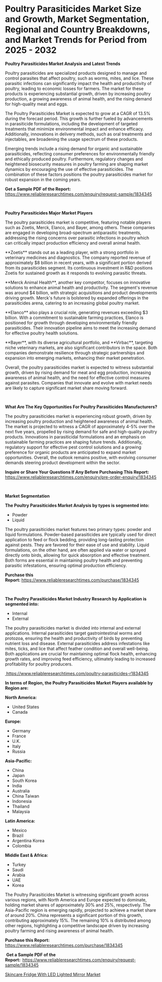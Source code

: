 <p><h1>Poultry Parasiticides Market Size and Growth, Market Segmentation, Regional and Country Breakdowns, and Market Trends for Period from 2025 -  2032</h1></p><p><strong>Poultry Parasiticides Market Analysis and Latest Trends</strong></p>
<p><p>Poultry parasiticides are specialized products designed to manage and control parasites that affect poultry, such as worms, mites, and lice. These parasitic infections can significantly impact the health and productivity of poultry, leading to economic losses for farmers. The market for these products is experiencing substantial growth, driven by increasing poultry production, a growing awareness of animal health, and the rising demand for high-quality meat and eggs.</p><p>The Poultry Parasiticides Market is expected to grow at a CAGR of 13.5% during the forecast period. This growth is further fueled by advancements in parasiticide formulations, including the development of targeted treatments that minimize environmental impact and enhance efficacy. Additionally, innovations in delivery methods, such as oral treatments and injectables, are broadening the usage spectrum of these products.</p><p>Emerging trends include a rising demand for organic and sustainable parasiticides, reflecting consumer preferences for environmentally friendly and ethically produced poultry. Furthermore, regulatory changes and heightened biosecurity measures in poultry farming are shaping market dynamics by encouraging the use of effective parasiticides. The combination of these factors positions the poultry parasiticides market for robust expansion in the coming years.</p></p>
<p><strong>Get a Sample PDF of the Report:&nbsp;</strong> <a href="https://www.reliableresearchtimes.com/enquiry/request-sample/1834345?utm_campaign=2229&utm_medium=2&utm_source=Github&utm_content=ia&utm_term=09022025&utm_id=poultry-parasiticides">https://www.reliableresearchtimes.com/enquiry/request-sample/1834345</a></p>
<p>&nbsp;</p>
<p><strong>Poultry Parasiticides Major Market Players</strong></p>
<p><p>The poultry parasiticides market is competitive, featuring notable players such as Zoetis, Merck, Elanco, and Bayer, among others. These companies are engaged in developing broad-spectrum antiparasitic treatments, addressing the rising concerns over parasitic infections in poultry which can critically impact production efficiency and overall animal health.</p><p>**Zoetis** stands out as a leading player, with a strong portfolio in veterinary medicines and diagnostics. The company reported revenue of approximately $8 billion in recent years, with a significant portion derived from its parasiticides segment. Its continuous investment in R&D positions Zoetis for sustained growth as it responds to evolving parasitic threats.</p><p>**Merck Animal Health**, another key competitor, focuses on innovative solutions to enhance animal health and productivity. The segment's revenue was around $4 billion, with strategic acquisitions and product developments driving growth. Merck's future is bolstered by expanded offerings in the parasiticides arena, catering to an increasing global poultry market.</p><p>**Elanco** also plays a crucial role, generating revenues exceeding $3 billion. With a commitment to sustainable farming practices, Elanco is positioned for growth through developing environmentally friendly parasiticides. Their innovation pipeline aims to meet the increasing demand for effective poultry health solutions.</p><p>**Bayer**, with its diverse agricultural portfolio, and **Virbac**, targeting niche veterinary markets, are also significant contributors in the space. Both companies demonstrate resilience through strategic partnerships and expansion into emerging markets, enhancing their market penetration.</p><p>Overall, the poultry parasiticides market is expected to witness substantial growth, driven by rising demand for meat and egg production, increasing awareness of animal health, and the need for effective control measures against parasites. Companies that innovate and evolve with market needs are likely to capture significant market share moving forward.</p></p>
<p>&nbsp;</p>
<p><strong>What Are The Key Opportunities For Poultry Parasiticides Manufacturers?</strong></p>
<p><p>The poultry parasiticides market is experiencing robust growth, driven by increasing poultry production and heightened awareness of animal health. The market is projected to witness a CAGR of approximately 4-5% over the next five years, propelled by rising demand for safe and high-quality poultry products. Innovations in parasiticidal formulations and an emphasis on sustainable farming practices are shaping future trends. Additionally, regulatory support for effective pest control solutions and a growing preference for organic products are anticipated to expand market opportunities. Overall, the outlook remains positive, with evolving consumer demands steering product development within the sector.</p></p>
<p><strong>Inquire or Share Your Questions If Any Before Purchasing This Report:</strong> <a href="https://www.reliableresearchtimes.com/enquiry/pre-order-enquiry/1834345?utm_campaign=2229&utm_medium=2&utm_source=Github&utm_content=ia&utm_term=09022025&utm_id=poultry-parasiticides">https://www.reliableresearchtimes.com/enquiry/pre-order-enquiry/1834345</a></p>
<p>&nbsp;</p>
<p><strong>Market Segmentation</strong></p>
<p><strong>The Poultry Parasiticides Market Analysis by types is segmented into:</strong></p>
<p><ul><li>Powder</li><li>Liquid</li></ul></p>
<p><p>The poultry parasiticides market features two primary types: powder and liquid formulations. Powder-based parasiticides are typically used for direct application to feed or flock bedding, providing long-lasting protection against pests. They are favored for their ease of use and stability. Liquid formulations, on the other hand, are often applied via water or sprayed directly onto birds, allowing for quick absorption and effective treatment. Both forms are essential in maintaining poultry health and preventing parasitic infestations, ensuring optimal production efficiency.</p></p>
<p><strong>Purchase this Report:&nbsp;</strong><a href="https://www.reliableresearchtimes.com/purchase/1834345?utm_campaign=2229&utm_medium=2&utm_source=Github&utm_content=ia&utm_term=09022025&utm_id=poultry-parasiticides">https://www.reliableresearchtimes.com/purchase/1834345</a></p>
<p>&nbsp;</p>
<p><strong>The Poultry Parasiticides Market Industry Research by Application is segmented into:</strong></p>
<p><ul><li>Internal</li><li>External</li></ul></p>
<p><p>The poultry parasiticides market is divided into internal and external applications. Internal parasiticides target gastrointestinal worms and protozoa, ensuring the health and productivity of birds by preventing nutrient loss and disease. External parasiticides address infestations like mites, ticks, and lice that affect feather condition and overall well-being. Both applications are crucial for maintaining optimal flock health, enhancing growth rates, and improving feed efficiency, ultimately leading to increased profitability for poultry producers.</p></p>
<p><a href="https://www.reliableresearchtimes.com/poultry-parasiticides-r1834345?utm_campaign=2229&utm_medium=2&utm_source=Github&utm_content=ia&utm_term=09022025&utm_id=poultry-parasiticides">&nbsp;https://www.reliableresearchtimes.com/poultry-parasiticides-r1834345</a></p>
<p><strong>In terms of Region, the Poultry Parasiticides Market Players available by Region are:</strong></p>
<p>
    <p> <strong> North America: </strong>
        <ul>
            <li>United States</li>
            <li>Canada</li>
        </ul>
        </p> 
    <p> <strong> Europe: </strong>
        <ul>
            <li>Germany</li>
            <li>France</li>
            <li>U.K.</li>
            <li>Italy</li>
            <li>Russia</li>
        </ul>
        </p> 
    <p> <strong> Asia-Pacific: </strong>
        <ul>
            <li>China</li>
            <li>Japan</li>
            <li>South Korea</li>
            <li>India</li>
            <li>Australia</li>
            <li>China Taiwan</li>
            <li>Indonesia</li>
            <li>Thailand</li>
            <li>Malaysia</li>
        </ul>
        </p> 
    <p> <strong> Latin America: </strong>
        <ul>
            <li>Mexico</li>
            <li>Brazil</li>
            <li>Argentina Korea</li>
            <li>Colombia</li>
        </ul>
        </p> 
    <p> <strong> Middle East & Africa: </strong>
        <ul>
            <li>Turkey</li>
            <li>Saudi</li>
            <li>Arabia</li>
            <li>UAE</li>
            <li>Korea</li>
        </ul>
    </p>
    </p>
<p><p>The Poultry Parasiticides Market is witnessing significant growth across various regions, with North America and Europe expected to dominate, holding market shares of approximately 30% and 25%, respectively. The Asia-Pacific region is emerging rapidly, projected to achieve a market share of around 20%. China represents a significant portion of this growth, contributing approximately 15%. The remaining 10% is distributed among other regions, highlighting a competitive landscape driven by increasing poultry farming and rising awareness of animal health.</p></p>
<p><strong>Purchase this Report: </strong><a href="https://www.reliableresearchtimes.com/purchase/1834345?utm_campaign=2229&utm_medium=2&utm_source=Github&utm_content=ia&utm_term=09022025&utm_id=poultry-parasiticides">https://www.reliableresearchtimes.com/purchase/1834345</a></p>
<p>&nbsp;<strong>Get a Sample PDF of the Report:&nbsp;&nbsp;</strong><a href="https://www.reliableresearchtimes.com/enquiry/request-sample/1834345?utm_campaign=2229&utm_medium=2&utm_source=Github&utm_content=ia&utm_term=09022025&utm_id=poultry-parasiticides">https://www.reliableresearchtimes.com/enquiry/request-sample/1834345</a></p>
<p><strong></strong></p>
<p><p><a href="https://github.com/DianaWilson796/Market-Research-Report-List-1/blob/main/skincare-fridge-with-led-lighted-mirror-market.md?utm_campaign=2229&utm_medium=2&utm_source=Github&utm_content=ia&utm_term=09022025&utm_id=poultry-parasiticides">Skincare Fridge With LED Lighted Mirror Market</a></p></p>
